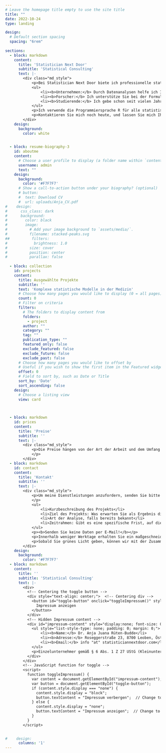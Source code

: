 ```yaml
---
# Leave the homepage title empty to use the site title
title: ""
date: 2022-10-24
type: landing

design:
  # Default section spacing
  spacing: "6rem"
    
sections:
  - block: markdown
    content:
      title: 'Statistician Next Door' 
      subtitle: 'Statistical Consulting'
      text: |-
        <div class="md_style">
            <p>Bei Statistician Next Door biete ich professionelle statistische Beratungsdienste für eine Vielzahl von Kunden an. Mein Ziel ist es, gemeinsam mit jedem Kunden seine spezifischen Bedürfnisse zu identifizieren und maßgeschneiderte Dienstleistungen anzubieten. Ob Sie ein Unternehmen, Forscher, oder Student sind, ich kann Ihnen helfen, indem ich Sie zu Ihren statistischen Anforderungen berate und/oder die Datenanalyse für Sie durchführe. Meine Dienstleistungen umfassen:</p>
            <ul>
                <li><b>Unternehmen:</b> Durch Datenanalysen helfe ich Ihnen, Ihre aktuelle Leistung zu verstehen, zukünftige Ergebnisse vorherzusagen und fundierte Entscheidungen mit fortschrittlichen statistischen Techniken und Datenvisualisierungs-Tools zu unterstützen.</li> 
                <li><b>Forscher:</b> Ich unterstütze Sie bei der Formulierung einer klaren und umsetzbaren Forschungsfrage, der Auswahl geeigneter statistischer Methoden und der Durchführung der Datenanalyse. Zusätzlich helfe ich Ihnen, die Ergebnisse zu interpretieren, die Befunde zu berichten und die Implikationen Ihrer Forschung zu kommunizieren.</li> 
                <li><b>Studierende:</b> Ich gebe schon seit vielen Jahren mit Freude Nachhilfe und mache das auch weiterhin sehr gerne. Online kann ich Ihnen Statistik — sowohl Theorie als auch praktische Anwendungen — sowie das Programmieren in R erklären. Außerdem unterstütze ich Sie gerne beim Statistikteil Ihrer Bachelor- oder Masterarbeit.</li>
            </ul>
            <p>Ich verwende die Programmiersprache R für alle statistischen Analysen und kann Sie auch bei Ihrer eigenen Analyse in R beraten.</p> 
            <p>Kontaktieren Sie mich noch heute, und lassen Sie mich Ihnen bei Ihren Datenanalyse-Anforderungen helfen.</p>
        </div>
    design:
      background:
        color: white
        

  - block: resume-biography-3 
    id: aboutme
    content:
      # Choose a user profile to display (a folder name within `content/authors/`)
      username: admin
      text: ""
    design:
      background:
        color: '#F7F7F7'
      # Show a call-to-action button under your biography? (optional)
      # button:
      #  text: Download CV
      #  url: uploads/Anja_CV.pdf
#    design:
#      css_class: dark
#      background:
#        color: black
#        image:
#          # Add your image background to `assets/media/`.
#          filename: stacked-peaks.svg
##          filters:
#            brightness: 1.0
#          size: cover
#          position: center
#          parallax: false
 
  - block: collection
    id: projects
    content:
      title: Ausgewählte Projekte
      subtitle: ''
      text: 'Komplexe statistische Modelle in der Medizin'
      # Choose how many pages you would like to display (0 = all pages)
      count: 0
      # Filter on criteria
      filters:
        # The folders to display content from
        folders:
          - project
        author: ""
        category: ""
        tag: ""
        publication_type: ""
        featured_only: false
        exclude_featured: false
        exclude_future: false
        exclude_past: false
      # Choose how many pages you would like to offset by
      # Useful if you wish to show the first item in the Featured widget
      offset: 0
      # Field to sort by, such as Date or Title
      sort_by: 'Date'
      sort_ascending: false
    design:
      # Choose a listing view
      view: card

  
 
  - block: markdown
    id: prices
    content:
      title: 'Preise'
      subtitle: ''
      text: |-
        <div class="md_style">
            <p>Die Preise hängen von der Art der Arbeit und dem Umfang des Projekts ab. Nachdem ich die Details Ihres Projekts erhalten habe, werde ich Ihnen innerhalb weniger Werktage ein Angebot und einen Zeitplan zusenden. 
            </p>
        </div>
  - block: markdown
    id: contact
    content:
      title: 'Kontakt'
      subtitle: ''
      text: |-
        <div class="md_style">
            <p>Um meine Dienstleistungen anzufordern, senden Sie bitte eine E-Mail mit einer Zusammenfassung Ihres Projekts oder Problems an info "at" statisticiannextdoor.com. Bitte fügen Sie insbesondere die folgenden Informationen bei: 
            </p>
            <ul>
                <li>Kurzbeschreibung des Projekts</li> 
                <li>Ziel des Projekts: Was erwarten Sie als Ergebnis dieses Projekts?</li> 
                <li>Art der Analyse, falls bereits bekannt</li> 
                <li>Zeitrahmen: Gibt es eine spezifische Frist, auf die Sie hinarbeiten?</li> 
            </ul>
            <p><b>Senden Sie keine Daten per E-Mail!</b></p> 
            <p>Innerhalb weniger Werktage erhalten Sie ein maßgeschneidertes Angebot mit einer Preis- und Zeitangabe.</p> 
            <p>Sobald Sie grünes Licht geben, können wir mit der Zusammenarbeit beginnen.</p>
        </div>
    design:
      background:
        color: '#F7F7F7'
  - block: markdown
    content:
      title: ''
      subtitle: 'Statistical Consulting'
      text: |-
        <div>
          <!-- Centering the toggle button -->
          <div style="text-align: center;">  <!-- Centering div -->
            <button id="toggle-button" onclick="toggleImpressum()" style="background:none;border:none;color:black;text-decoration:none;cursor:pointer;">
              Impressum anzeigen
            </button>
          </div>         
          <!-- Hidden Impressum content -->
          <div id="impressum-content" style="display:none; font-size: 0.8em;">
            <ul style="list-style-type: none; padding: 0; margin: 0;">
                <li><b>Name:</b> Dr. Anja Juana Rüten-Budde</li>
                <li><b>Adresse:</b> Roseggerstraße 23, 8700 Leoben, Österreich</li>
                <li><b>Email:</b> info "at" statisticiannextdoor.com</li>
            </ul>
            <p>Einzelunternehmer gemäß § 6 Abs. 1 Z 27 UStG (Kleinunternehmerregelung)</p>
          </div>
        </div>
        <!-- JavaScript function for toggle -->
        <script>
          function toggleImpressum() {
            var content = document.getElementById("impressum-content");
            var button = document.getElementById("toggle-button");
            if (content.style.display === "none") {
              content.style.display = "block";
              button.textContent = "Impressum verbergen";  // Change to "Hide"
            } else {
              content.style.display = "none";
              button.textContent = "Impressum anzeigen";  // Change to "Show"
            }
          }
        </script>
        

#    design:
      columns: '1'
---
```


<!-- email as picture:  <img src="/images/email_white.png" class="inline-image" style="width: 38%; height: auto; display: inline-block; vertical-align: middle; margin: 0; padding: 0;"> -->

